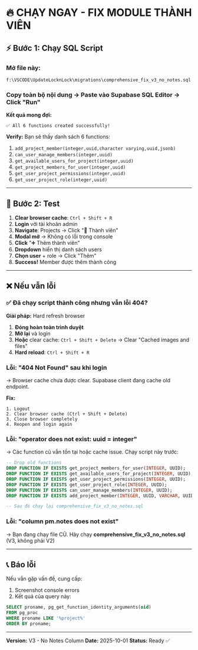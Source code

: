 # 🔥 CHẠY NGAY - FIX MODULE THÀNH VIÊN

## ⚡ Bước 1: Chạy SQL Script

### Mở file này:
```
f:\VSCODE\UpdateLocknLock\migrations\comprehensive_fix_v3_no_notes.sql
```

### Copy toàn bộ nội dung → Paste vào Supabase SQL Editor → Click "Run"

**Kết quả mong đợi:**
```
✅ All 6 functions created successfully!
```

**Verify:** Bạn sẽ thấy danh sách 6 functions:
1. `add_project_member(integer,uuid,character varying,uuid,jsonb)`
2. `can_user_manage_members(integer,uuid)`
3. `get_available_users_for_project(integer,uuid)`
4. `get_project_members_for_user(integer,uuid)`
5. `get_user_project_permissions(integer,uuid)`
6. `get_user_project_role(integer,uuid)`

---

## 🧪 Bước 2: Test

1. **Clear browser cache**: `Ctrl + Shift + R`
2. **Login** với tài khoản admin
3. **Navigate**: Projects → Click "👥 Thành viên"
4. **Modal mở** → Không có lỗi trong console
5. **Click** "➕ Thêm thành viên"
6. **Dropdown** hiển thị danh sách users
7. **Chọn user** + role → Click "Thêm"
8. **Success!** Member được thêm thành công

---

## ❌ Nếu vẫn lỗi

### ✅ Đã chạy script thành công nhưng vẫn lỗi 404?

**Giải pháp:** Hard refresh browser
1. **Đóng hoàn toàn trình duyệt**
2. **Mở lại** và login
3. **Hoặc** clear cache: `Ctrl + Shift + Delete` → Clear "Cached images and files"
4. **Hard reload**: `Ctrl + Shift + R`

### Lỗi: "404 Not Found" sau khi login
→ Browser cache chưa được clear. Supabase client đang cache old endpoint.

**Fix:**
```
1. Logout
2. Clear browser cache (Ctrl + Shift + Delete)
3. Close browser completely
4. Reopen and login again
```

### Lỗi: "operator does not exist: uuid = integer"
→ Các function cũ vẫn tồn tại hoặc cache issue. Chạy script này trước:

```sql
-- Drop old functions
DROP FUNCTION IF EXISTS get_project_members_for_user(INTEGER, UUID);
DROP FUNCTION IF EXISTS get_available_users_for_project(INTEGER, UUID);
DROP FUNCTION IF EXISTS get_user_project_permissions(INTEGER, UUID);
DROP FUNCTION IF EXISTS get_user_project_role(INTEGER, UUID);
DROP FUNCTION IF EXISTS can_user_manage_members(INTEGER, UUID);
DROP FUNCTION IF EXISTS add_project_member(INTEGER, UUID, VARCHAR, UUID, JSONB);

-- Sau đó chạy lại comprehensive_fix_v3_no_notes.sql
```

### Lỗi: "column pm.notes does not exist"
→ Bạn đang chạy file CŨ. Hãy chạy **comprehensive_fix_v3_no_notes.sql** (V3, không phải V2)

---

## 📞 Báo lỗi

Nếu vẫn gặp vấn đề, cung cấp:
1. Screenshot console errors
2. Kết quả của query này:
```sql
SELECT proname, pg_get_function_identity_arguments(oid)
FROM pg_proc
WHERE proname LIKE '%project%'
ORDER BY proname;
```

---

**Version:** V3 - No Notes Column
**Date:** 2025-10-01
**Status:** Ready ✅
